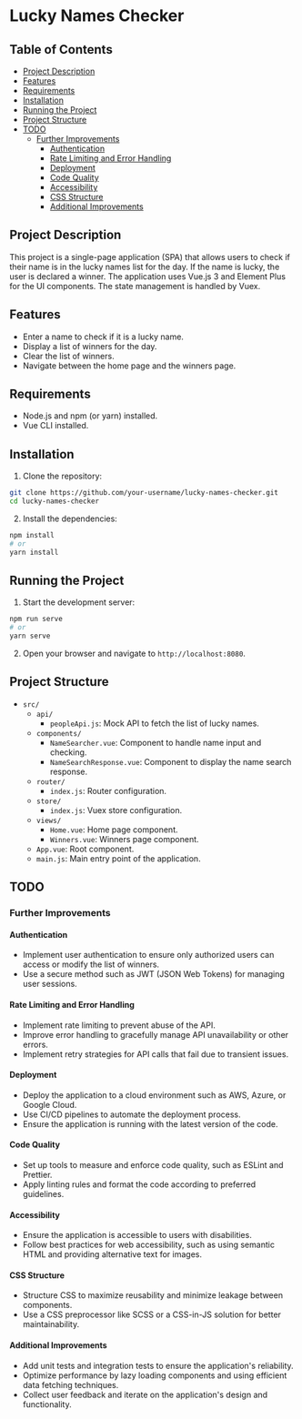 # Lucky Names Checker

## Table of Contents

- [Project Description](#project-description)
- [Features](#features)
- [Requirements](#requirements)
- [Installation](#installation)
- [Running the Project](#running-the-project)
- [Project Structure](#project-structure)
- [TODO](#todo)
  - [Further Improvements](#further-improvements)
    - [Authentication](#authentication)
    - [Rate Limiting and Error Handling](#rate-limiting-and-error-handling)
    - [Deployment](#deployment)
    - [Code Quality](#code-quality)
    - [Accessibility](#accessibility)
    - [CSS Structure](#css-structure)
    - [Additional Improvements](#additional-improvements)

## Project Description

This project is a single-page application (SPA) that allows users to check if their name is in the lucky names list for the day. If the name is lucky, the user is declared a winner. The application uses Vue.js 3 and Element Plus for the UI components. The state management is handled by Vuex.

## Features

- Enter a name to check if it is a lucky name.
- Display a list of winners for the day.
- Clear the list of winners.
- Navigate between the home page and the winners page.

## Requirements

- Node.js and npm (or yarn) installed.
- Vue CLI installed.

## Installation

1. Clone the repository:

```bash
git clone https://github.com/your-username/lucky-names-checker.git
cd lucky-names-checker
```

2. Install the dependencies:

```bash
npm install
# or
yarn install
```

## Running the Project

1. Start the development server:

```bash
npm run serve
# or
yarn serve
```

2. Open your browser and navigate to `http://localhost:8080`.

## Project Structure

- `src/`
    - `api/`
        - `peopleApi.js`: Mock API to fetch the list of lucky names.
    - `components/`
        - `NameSearcher.vue`: Component to handle name input and checking.
        - `NameSearchResponse.vue`: Component to display the name search response.
    - `router/`
        - `index.js`: Router configuration.
    - `store/`
        - `index.js`: Vuex store configuration.
    - `views/`
        - `Home.vue`: Home page component.
        - `Winners.vue`: Winners page component.
    - `App.vue`: Root component.
    - `main.js`: Main entry point of the application.

## TODO

### Further Improvements

#### Authentication

- Implement user authentication to ensure only authorized users can access or modify the list of winners.
- Use a secure method such as JWT (JSON Web Tokens) for managing user sessions.

#### Rate Limiting and Error Handling

- Implement rate limiting to prevent abuse of the API.
- Improve error handling to gracefully manage API unavailability or other errors.
- Implement retry strategies for API calls that fail due to transient issues.

#### Deployment

- Deploy the application to a cloud environment such as AWS, Azure, or Google Cloud.
- Use CI/CD pipelines to automate the deployment process.
- Ensure the application is running with the latest version of the code.

#### Code Quality

- Set up tools to measure and enforce code quality, such as ESLint and Prettier.
- Apply linting rules and format the code according to preferred guidelines.

#### Accessibility

- Ensure the application is accessible to users with disabilities.
- Follow best practices for web accessibility, such as using semantic HTML and providing alternative text for images.

#### CSS Structure

- Structure CSS to maximize reusability and minimize leakage between components.
- Use a CSS preprocessor like SCSS or a CSS-in-JS solution for better maintainability.

#### Additional Improvements

- Add unit tests and integration tests to ensure the application's reliability.
- Optimize performance by lazy loading components and using efficient data fetching techniques.
- Collect user feedback and iterate on the application's design and functionality.
